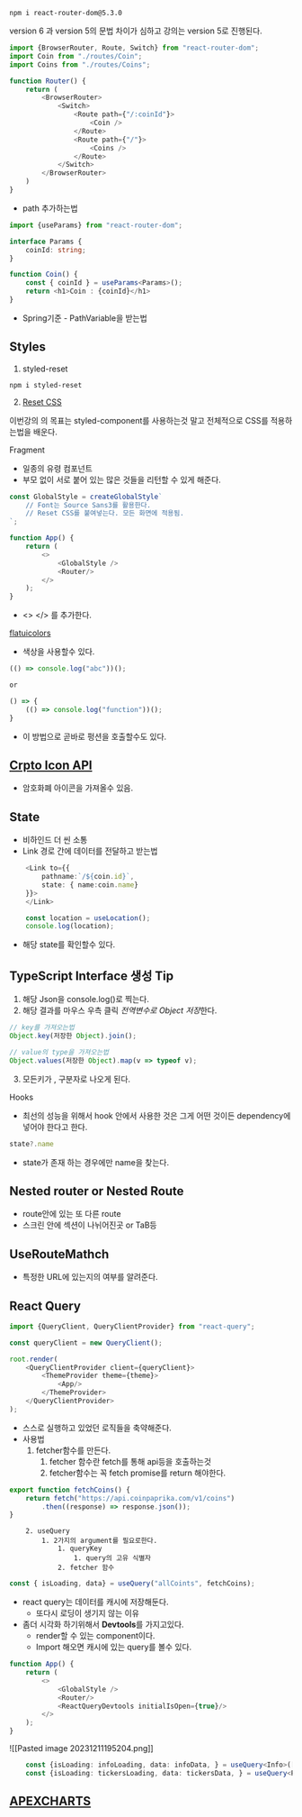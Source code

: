 ```
npm i react-router-dom@5.3.0
```

version 6 과 version 5의 문법 차이가 심하고 강의는 version 5로 진행된다.

```typescript
import {BrowserRouter, Route, Switch} from "react-router-dom";
import Coin from "./routes/Coin";
import Coins from "./routes/Coins";

function Router() {
    return (
        <BrowserRouter>
            <Switch>
                <Route path={"/:coinId"}>
                    <Coin />
                </Route>
                <Route path={"/"}>
                    <Coins />
                </Route>
            </Switch>
        </BrowserRouter>
    )
}
```

- path 추가하는법

```typescript
import {useParams} from "react-router-dom";

interface Params {
    coinId: string;
}

function Coin() {
    const { coinId } = useParams<Params>();
    return <h1>Coin : {coinId}</h1>
}
```

- Spring기준 - PathVariable을 받는법 

## Styles

1. styled-reset
```
npm i styled-reset
```

2. [Reset CSS](https://meyerweb.com/eric/tools/css/reset/)

이번강의 의 목표는 styled-component를 사용하는것 말고 전체적으로 CSS를 적용하는법을 배운다.

Fragment
- 일종의 유령 컴포넌트
- 부모 없이 서로 붙어 있는 많은 것들을 리턴할 수 있게 해준다.
```typescript
const GlobalStyle = createGlobalStyle`
	// Font는 Source Sans3를 활용한다.
	// Reset CSS를 붙여넣는다. 모든 화면에 적용됨.
`;

function App() {
    return (
        <>
            <GlobalStyle />
            <Router/>
        </>
    );
}

```
- <> </> 를 추가한다.

[flatuicolors](https://flatuicolors.com/)
- 색상을 사용할수 있다.

```javascript
(() => console.log("abc"))();

or 

() => {
	(() => console.log("function"))();
}
```
- 이 방법으로 곧바로 펑션을 호출할수도 있다.

## [Crpto Icon API](https://coinicons-api.vercel.app/)
- 암호화폐 아이콘을 가져올수 있음.

## State
- 비하인드 더 씬 소통
- Link 경로 간에 데이터를 전달하고 받는법
```typescript
	<Link to={{
		pathname:`/${coin.id}`,
		state: { name:coin.name}
	}}>
	</Link>
```

```typescript
    const location = useLocation();
    console.log(location);
```
- 해당 state를 확인할수 있다.

## TypeScript Interface 생성 Tip

1. 해당 Json을 console.log()로 찍는다.
2. 해당 결과를 마우스 우측 클릭 *전역변수로 Object 저장*한다.
```typescript
// key를 가져오는법
Object.key(저장한 Object).join();

// value의 type을 가져오는법
Object.values(저장한 Object).map(v => typeof v);
```
3. 모든키가 , 구분자로 나오게 된다.


Hooks
- 최선의 성능을 위해서 hook 안에서 사용한 것은 그게 어떤 것이든 dependency에 넣어야 한다고 한다.

```typescript
state?.name
```
- state가 존재 하는 경우에만 name을 찾는다.

## Nested router or Nested Route
- route안에 있는 또 다른 route
- 스크린 안에 섹션이 나뉘어진곳 or TaB등

## UseRouteMathch
- 특정한 URL에 있는지의 여부를 알려준다.

## React Query
```typescript
import {QueryClient, QueryClientProvider} from "react-query";

const queryClient = new QueryClient();

root.render(
    <QueryClientProvider client={queryClient}>
        <ThemeProvider theme={theme}>
            <App/>
        </ThemeProvider>
    </QueryClientProvider>
);
```
- 스스로 실행하고 있었던 로직들을 축약해준다.
- 사용법
	1.  fetcher함수를 만든다.
		1. fetcher 함수란 fetch를 통해 api등을 호출하는것
		2. fetcher함수는 꼭 fetch promise를 return 해야한다.
```typescript
export function fetchCoins() {
    return fetch("https://api.coinpaprika.com/v1/coins")
        .then((response) => response.json());
}	
```

		2. useQuery
			1. 2가지의 argument를 필요로한다.
				1. queryKey
					1. query의 고유 식별자
				2. fetcher 함수
```typescript
const { isLoading, data} = useQuery("allCoints", fetchCoins);
```
- react query는 데이터를 캐시에 저장해둔다.
	- 또다시 로딩이 생기지 않는 이유
- 좀더 시각화 하기위해서 **Devtools**를 가지고있다.
	- render할 수 있는 component이다.
	- Import 해오면 캐시에 있는 query를 볼수 있다.
```typescript
function App() {
    return (
        <>
            <GlobalStyle />
            <Router/>
            <ReactQueryDevtools initialIsOpen={true}/>
        </>
    );
}
```
![[Pasted image 20231211195204.png]]
```typescript
    const {isLoading: infoLoading, data: infoData, } = useQuery<Info>(["info",coinId], () => fetchCoinInfo(coinId));
    const {isLoading: tickersLoading, data: tickersData, } = useQuery<Price>(["tickers",coinId], () => fetchCoinTickers(coinId));

```

## [APEXCHARTS](https://apexcharts.com/)
